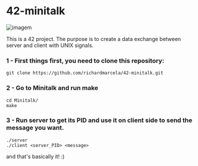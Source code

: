 # 42-minitalk

![imagem](https://user-images.githubusercontent.com/101434516/212424039-fc6ad919-de75-4143-804d-a6748d0fcafc.png)

This is a 42 project. The purpose is to create a data exchange between server and client with UNIX signals. 

### 1 - First things first, you need to clone this repository: 

    git clone https://github.com/richardmarcela/42-minitalk.git
  
### 2 - Go to Minitalk and run <b>make</b>

    cd Minitalk/
    make
        
### 3 - Run server to get its PID and use it on client side to send the message you want. 
    
    ./server
    ./client <server_PID> <message>

and that's basically it! :)
